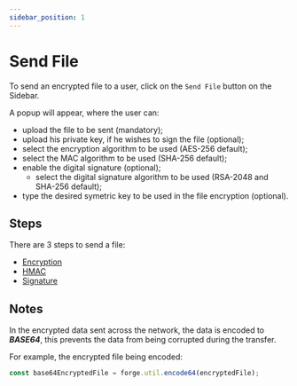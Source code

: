 ```yaml
---
sidebar_position: 1
---
```


# Send File

To send an encrypted file to a user, click on the `Send File` button on the Sidebar.

A popup will appear, where the user can:

- upload the file to be sent (mandatory);
- upload his private key, if he wishes to sign the file (optional);
- select the encryption algorithm to be used (AES-256 default);
- select the MAC algorithm to be used (SHA-256 default);
- enable the digital signature (optional);
  - select the digital signature algorithm to be used (RSA-2048 and SHA-256 default);
- type the desired symetric key to be used in the file encryption (optional).

## Steps

There are 3 steps to send a file:

- [Encryption](./enc.md)
- [HMAC](./mac.md)
- [Signature](./signature.md)

## Notes

In the encrypted data sent across the network, the data is encoded to **_BASE64_**, this
prevents the data from being corrupted during the transfer.

For example, the encrypted file being encoded:

```typescript title="Encoding the encrypted file"
const base64EncryptedFile = forge.util.encode64(encryptedFile);
```
